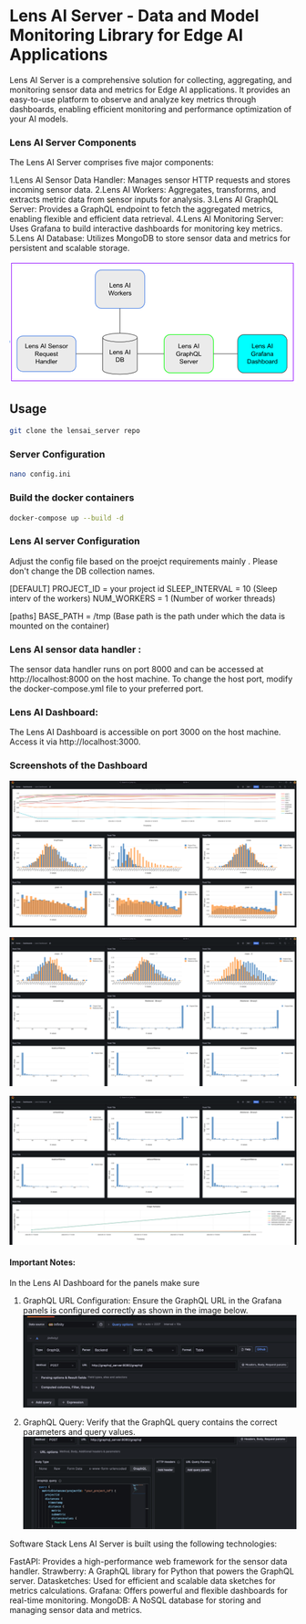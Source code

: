 # Lens AI Server - Data and Model Monitoring Library for Edge AI Applications
Lens AI Server is a comprehensive solution for collecting, aggregating, and monitoring sensor data and metrics for Edge AI applications. It provides an easy-to-use platform to observe and analyze key metrics through dashboards, enabling efficient monitoring and performance optimization of your AI models.

### Lens AI Server Components
The Lens AI Server comprises five major components:

1.Lens AI Sensor Data Handler: Manages sensor HTTP requests and stores incoming sensor data.
2.Lens AI Workers: Aggregates, transforms, and extracts metric data from sensor inputs for analysis.
3.Lens AI GraphQL Server: Provides a GraphQL endpoint to fetch the aggregated metrics, enabling flexible and efficient data retrieval.
4.Lens AI Monitoring Server: Uses Grafana to build interactive dashboards for monitoring key metrics.
5.Lens AI Database: Utilizes MongoDB to store sensor data and metrics for persistent and scalable storage.

![Alt text](https://github.com/lens-ai/lensai_server/blob/main/Block_diagram.png)
## Usage
```sh
git clone the lensai_server repo
```
### Server Configuration
```sh
nano config.ini 
```
### Build the docker containers
```sh
docker-compose up --build -d 
```
### Lens AI server Configuration

Adjust the config file based on the proejct requirements mainly . Please don't change the DB collection names.

[DEFAULT]
PROJECT_ID = your project id
SLEEP_INTERVAL = 10 (Sleep interv of the workers)
NUM_WORKERS = 1 (Number of worker threads)

[paths]
BASE_PATH = /tmp (Base path is the path under which the data is mounted on the container)

### Lens AI sensor data handler :
The sensor data handler runs on port 8000 and can be accessed at http://localhost:8000 on the host machine. To change the host port, modify the docker-compose.yml file to your preferred port.

### Lens AI Dashboard:
The Lens AI Dashboard is accessible on port 3000 on the host machine. Access it via http://localhost:3000.

### Screenshots of the Dashboard
![Alt text](https://github.com/lens-ai/lensai_server/blob/main/Dashboard_1.png)

![Alt text](https://github.com/lens-ai/lensai_server/blob/main/Dashboard_2.png)

![Alt text](https://github.com/lens-ai/lensai_server/blob/main/Dashboard_3.png)

#### Important Notes:
In the Lens AI Dashboard for the panels make sure 
1. GraphQL URL Configuration: Ensure the GraphQL URL in the Grafana panels is configured correctly as shown in the image below.
![Alt text](https://github.com/lens-ai/lensai_server/blob/main/Dashboard_URL.png)

2. GraphQL Query: Verify that the GraphQL query contains the correct parameters and query values.
![Alt text](https://github.com/lens-ai/lensai_server/blob/main/Dashboard_Query.png)


Software Stack
Lens AI Server is built using the following technologies:

FastAPI: Provides a high-performance web framework for the sensor data handler.
Strawberry: A GraphQL library for Python that powers the GraphQL server.
Datasketches: Used for efficient and scalable data sketches for metrics calculations.
Grafana: Offers powerful and flexible dashboards for real-time monitoring.
MongoDB: A NoSQL database for storing and managing sensor data and metrics.

